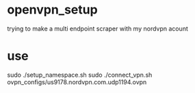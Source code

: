 # openvpn_setup
trying to make a multi endpoint scraper with my nordvpn acount

# use

sudo ./setup_namespace.sh
sudo ./connect_vpn.sh ovpn_configs/us9178.nordvpn.com.udp1194.ovpn
